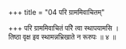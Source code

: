 +++
title = "04 परि ग्राममिवाचितम्"

+++
परि ग्राममिवाचितं परेि त्वा स्थापयामसि ।  
तिष्ठा वृक्ष इव स्थामन्नभ्रिखाते न रूरुपः ॥ ४ ॥